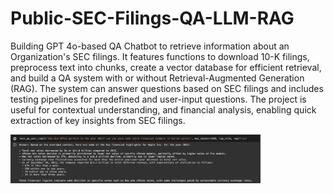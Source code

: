 # Public-SEC-Filings-QA-LLM-RAG
Building GPT 4o-based QA Chatbot to retrieve information about an Organization's SEC filings. It features functions to download 10-K filings, preprocess text into chunks, create a vector database for efficient retrieval, and build a QA system with or without Retrieval-Augmented Generation (RAG). The system can answer questions based on SEC filings and includes testing pipelines for predefined and user-input questions.  The project is useful for contextual understanding, and financial analysis, enabling quick extraction of key insights from SEC filings.

<img src="https://github.com/siddh30/Public-SEC-Filings-QA-LLM-RAG/blob/main/Rag.png" alt="Logo" width="400"/>




